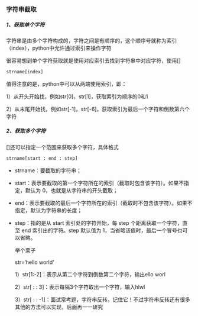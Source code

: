 ### **字符串截取**

##### 1、获取单个字符

字符串是由多个字符构成的，字符之间是有顺序的，这个顺序号就称为索引（index），python中允许通过索引来操作字符

很容易想到单个字符获取就是使用对应索引去找到字符串中对应字符，使用[]

```python
strname[index]
```

值得注意的是，python中可以从两端使用索引，即：

1）从开头开始找，例如str[0]，str[1]，获取索引为顺序的0和1

2）从末尾开始找，例如str[-1]，str[-6]，获取索引为最后一个字符和倒数第六个字符

##### 2、获取多个字符

[]还可以指定一个范围来获取多个字符，具体格式

```python
strname[start : end : step]
```

- strname：要截取的字符串；

- start：表示要截取的第一个字符所在的索引（截取时包含该字符）。如果不指定，默认为 0，也就是从字符串的开头截取；

- end：表示要截取的最后一个字符所在的索引（截取时不包含该字符）。如果不指定，默认为字符串的长度；

- step：指的是从 start 索引处的字符开始，每 step 个距离获取一个字符，直至 end 索引出的字符。step 默认值为 1，当省略该值时，最后一个冒号也可以省略。

  举个栗子

  str=‘hello world’

  1）str[1:-2]：表示从第二个字符到倒数第二个字符，输出ello worl

  2）str[ : : 3]：表示每隔3个字符取出一个字符，输入hlwl

  3）str[ : : -1]：面试常考题，字符串反转，记住它！不过字符串反转还有很多其他的方法可以实现，后面再一一研究


